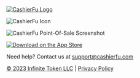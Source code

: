 [![CashierFu Logo](/images/logo.svg)](/)

![CashierFu Icon](/images/icon.svg)

![CashierFu Point-Of-Sale Screenshot](/images/screenshot.png)

[![Download on the App Store](/images/Download.svg)](https://apps.apple.com/us/app/cashierfu/id1490002124)

Need help? Contact us at [support@cashierfu.com](mailto:support@cashierfu.com)

[&copy; 2023 Infinite Token LLC](https://infinitetoken.com) | [Privacy Policy](/privacy)